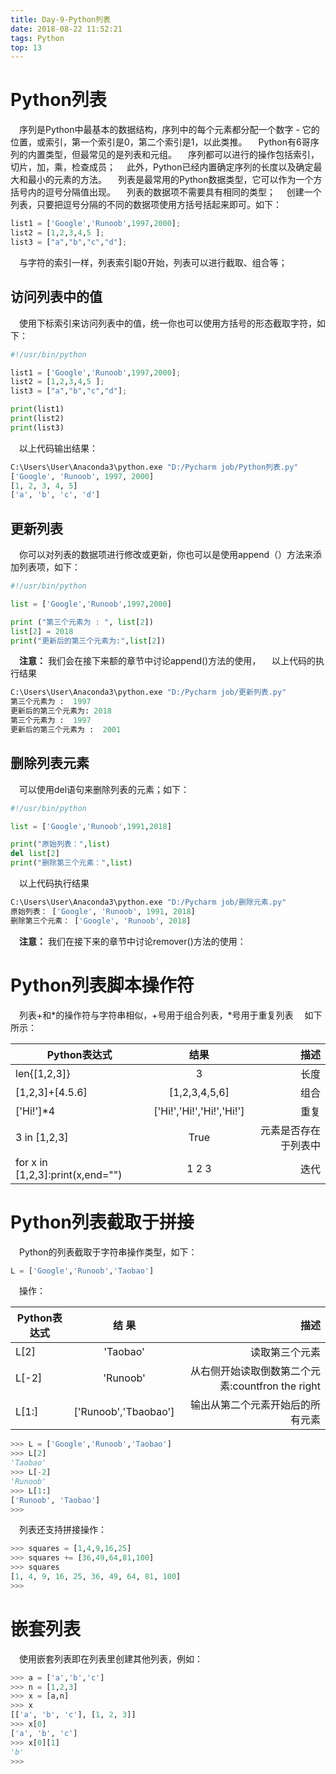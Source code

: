 ```yaml
---
title: Day-9-Python列表
date: 2018-08-22 11:52:21
tags: Python
top: 13
---
```


# Python列表 #

&emsp;序列是Python中最基本的数据结构，序列中的每个元素都分配一个数字 - 它的位置，或索引，第一个索引是0，第二个索引是1，以此类推。
&emsp;Python有6哥序列的内置类型，但最常见的是列表和元组。
&emsp;序列都可以进行的操作包括索引，切片，加，乘，检查成员；
&emsp;此外，Python已经内置确定序列的长度以及确定最大和最小的元素的方法。
&emsp;列表是最常用的Python数据类型，它可以作为一个方括号内的逗号分隔值出现。
&emsp;列表的数据项不需要具有相同的类型；
&emsp;创建一个列表，只要把逗号分隔的不同的数据项使用方括号括起来即可。如下：

``` python
list1 = ['Google','Runoob',1997,2000];
list2 = [1,2,3,4,5 ];
list3 = ["a","b","c","d"];
```

&emsp;与字符的索引一样，列表索引聪0开始，列表可以进行截取、组合等；

## 访问列表中的值 ##

&emsp;使用下标索引来访问列表中的值，统一你也可以使用方括号的形态截取字符，如下：

``` python
#!/usr/bin/python

list1 = ['Google','Runoob',1997,2000];
list2 = [1,2,3,4,5 ];
list3 = ["a","b","c","d"];

print(list1)
print(list2)
print(list3)
```

&emsp;以上代码输出结果：

``` python
C:\Users\User\Anaconda3\python.exe "D:/Pycharm job/Python列表.py"
['Google', 'Runoob', 1997, 2000]
[1, 2, 3, 4, 5]
['a', 'b', 'c', 'd']
```

## 更新列表 ## 

&emsp;你可以对列表的数据项进行修改或更新，你也可以是使用append（）方法来添加列表项，如下：

``` python
#!/usr/bin/python

list = ['Google','Runoob',1997,2000]

print ("第三个元素为 : ", list[2])
list[2] = 2018
print("更新后的第三个元素为:",list[2])
```

&emsp;__注意：__ 我们会在接下来额的章节中讨论append()方法的使用，
&emsp;以上代码的执行结果

``` python
C:\Users\User\Anaconda3\python.exe "D:/Pycharm job/更新列表.py"
第三个元素为 :  1997
更新后的第三个元素为: 2018
第三个元素为 :  1997
更新后的第三个元素为 :  2001
```

## 删除列表元素 ##

&emsp;可以使用del语句来删除列表的元素；如下：

``` python
#!/usr/bin/python

list = ['Google','Runoob',1991,2018]

print("原始列表：",list)
del list[2]
print("删除第三个元素：",list)
```

&emsp;以上代码执行结果

``` python
C:\Users\User\Anaconda3\python.exe "D:/Pycharm job/删除元素.py"
原始列表： ['Google', 'Runoob', 1991, 2018]
删除第三个元素： ['Google', 'Runoob', 2018]
```

&emsp;__注意：__ 我们在接下来的章节中讨论remover()方法的使用：

# Python列表脚本操作符 #

&emsp;列表+和*的操作符与字符串相似，+号用于组合列表，*号用于重复列表
&emsp;如下所示：

|           Python表达式           |          结果            |            描述            |
|---------------------------------|:-----------------------:|----------------------------:|
|len{[1,2,3]}                     |3                        |长度                         |
|[1,2,3]+[4.5.6]                  |[1,2,3,4,5,6]            |组合                         |  
|['Hi!']*4                        |['Hi!','Hi!','Hi!','Hi!']|重复                         |
|3 in [1,2,3]                     |True                     |元素是否存在于列表中           |
|for x in [1,2,3]:print(x,end="") |1 2 3                    |迭代                         |

# Python列表截取于拼接 #

&emsp;Python的列表截取于字符串操作类型，如下：

``` python
L = ['Google','Runoob','Taobao']
```

&emsp;操作：

|Python表达式|      结 果          |                    描述                      |
|-----------|:-------------------:|---------------------------------------------:|
|L[2]       |'Taobao'             |读取第三个元素                                  |
|L[-2]      |'Runoob'             |从右侧开始读取倒数第二个元素:countfron the right |
|L[1:]      |['Runoob','Tbaobao'] |输出从第二个元素开始后的所有元素                  |

``` python
>>> L = ['Google','Runoob','Taobao']
>>> L[2]
'Taobao'
>>> L[-2]
'Runoob'
>>> L[1:]
['Runoob', 'Taobao']
>>>
```

&emsp;列表还支持拼接操作：

``` python
>>> squares = [1,4,9,16,25]
>>> squares += [36,49,64,81,100]
>>> squares
[1, 4, 9, 16, 25, 36, 49, 64, 81, 100]
>>>
```

# 嵌套列表 #

&emsp;使用嵌套列表即在列表里创建其他列表，例如：

``` python
>>> a = ['a','b','c']
>>> n = [1,2,3]
>>> x = [a,n]
>>> x
[['a', 'b', 'c'], [1, 2, 3]]
>>> x[0]
['a', 'b', 'c']
>>> x[0][1]
'b'
>>>
```
